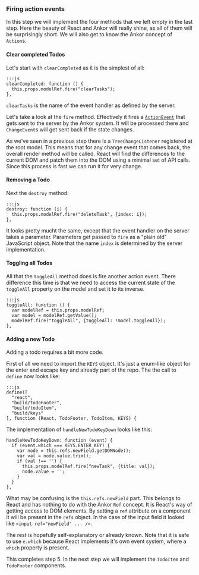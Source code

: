 ### Firing action events

In this step we will implement the four methods that we left empty in the last step.
Here the beauty of React and Ankor will really shine, as all of them will be surprisingly short.
We will also get to know the Ankor concept of `Action`s.

#### Clear completed Todos

Let's start with `clearCompleted` as it is the simplest of all:
 
    :::js
    clearCompleted: function () {
      this.props.modelRef.fire("clearTasks");
    },
    
`clearTasks` is the name of the event handler as defined by the server.

Let's take a look at the `fire` method.
Effectively it fires a [`ActionEvent`][ActionEvent] that gets sent to the server by the Ankor system.
It will be processed there and `ChangeEvent`s will get sent back if the state changes.

As we've seen in a previous step there is a `TreeChangeListener` registered at the root model.
This means that for any change event that comes back, the overall render method will be called. 
React will find the differences to the current DOM and patch them into the DOM using a minimal set of API calls.
Since this process is fast we can run it for very change.

#### Removing a Todo

Next the `destroy` method:

    :::js
    destroy: function (i) {
      this.props.modelRef.fire("deleteTask", {index: i});
    },
    
It looks pretty mucht the same, except that the event handler on the server takes a parameter. 
Parameters get passed to `fire` as a "plain old" JavaScript object.
Note that the name `index` is determined by the server implementation.

#### Toggling all Todos 

All that the `toggleAll` method does is fire another action event. 
There difference this time is that we need to access the current state of the `toggleAll` property on the model and set it to its inverse.

    :::js
    toggleAll: function () {
      var modelRef = this.props.modelRef;
      var model = modelRef.getValue();
      modelRef.fire("toggleAll", {toggleAll: !model.toggleAll});
    },
    
#### Adding a new Todo

Adding a todo requires a bit more code.
    
First of all we need to import the `KEYS` object. 
It's just a enum-like object for the enter and escape key and already part of the repo.
The the call to `define` now looks like:

    :::js
    define([
      "react",
      "build/todoFooter",
      "build/todoItem",
      "build/keys"
    ], function (React, TodoFooter, TodoItem, KEYS) {
    
The implementation of `handleNewTodoKeyDown` looks like this:
    
    handleNewTodoKeyDown: function (event) {
      if (event.which === KEYS.ENTER_KEY) {
        var node = this.refs.newField.getDOMNode();
        var val = node.value.trim();
        if (val !== '') {
          this.props.modelRef.fire("newTask", {title: val});
          node.value = '';
        }
      }
    },
    
What may be confusing is the `this.refs.newField` part. 
This belongs to React and has nothing to do with the Ankor `Ref` concept. 
It is React's way of getting access to DOM elements. 
By setting a `ref` attribute on a component it will be present in the `refs` object.
In the case of the input field it looked like `<input ref="newField" ... />`.

The rest is hopefully self-explanatory or already known. 
Note that it is safe to use `e.which` because React implements it's own event system, where a `which` property is present.

This completes step 5. In the next step we will implement the `TodoItem` and `TodoFooter` components. 

[ActionEvent]: https://github.com/ankor-io/ankor-framework/blob/ankor-0.2/ankor-js/src/main/webapp/js/ankor/events/ActionEvent.js


